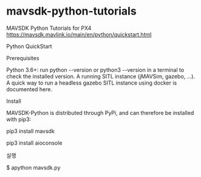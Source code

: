 # mavsdk-python-tutorials
MAVSDK Python Tutorials for PX4
https://mavsdk.mavlink.io/main/en/python/quickstart.html

Python QuickStart

Prerequisites

Python 3.6+: run python --version or python3 --version in a terminal to check the installed version.
A running SITL instance (jMAVSim, gazebo, …). A quick way to run a headless gazebo SITL instance using docker is documented here.

Install

MAVSDK-Python is distributed through PyPi, and can therefore be installed with pip3:

pip3 install mavsdk

pip3 install aioconsole

실행

$ apython mavsdk.py
